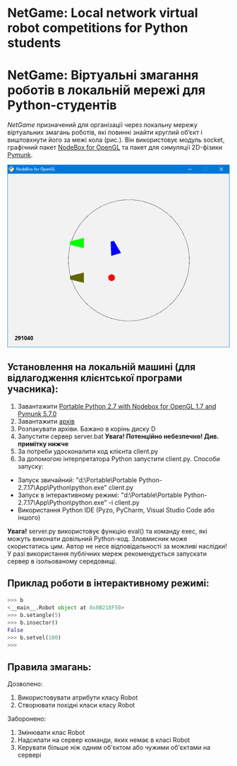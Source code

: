 # NetGame: Local network virtual robot competitions for Python students

# NetGame: Віртуальні змагання роботів в локальній мережі для Python-студентів

*NetGame* призначений для організації через локальну мережу віртуальних змагань роботів, які повинні знайти круглий об’єкт і виштовхнути його за межі кола (рис.). Він використовує модуль socket, графічний пакет [NodeBox for OpenGL](https://cityinabottle.org/nodebox/) та пакет для симуляції 2D-фізики [Pymunk](https://www.pymunk.org).

![Netgame.png](NetGame.png)

## Установлення на локальній машині (для відлагодження клієнтської програми учасника):

1. Завантажити [Portable Python 2.7 with Nodebox for OpenGL 1.7 and Pymunk 5.7.0](https://drive.google.com/file/d/1c_g68dGEbqha1Zx2jabuIeFXcdDk5bfY/view?usp=sharing)
2. Завантажити [архів](https://github.com/vkopey/Pymunk_Nodebox_Examples/archive/refs/heads/main.zip)
3. Розпакувати архіви. Бажано в корінь диску D
4. Запустити сервер server.bat **Увага! Потенційно небезпечно! Див. примітку нижче**
5. За потреби удосконалити код клієнта client.py
6. За допомогою інтерпретатора Python запустити client.py. Способи запуску:
  - Запуск звичайний:
  "d:\Portable\Portable Python-2.7.17\App\Python\python.exe" client.py
  - Запуск в інтерактивному режимі:
  "d:\Portable\Portable Python-2.7.17\App\Python\python.exe" -i client.py
  - Використання Python IDE (Pyzo, PyCharm, Visual Studio Code або іншого)

**Увага!** server.py використовує функцію eval() та команду exec, які можуть виконати довільний Python-код. Зловмисник може скористатись цим. Автор не несе відповідальності за можливі наслідки! У разі використання публічних мереж рекомендується запускати сервер в ізольованому середовищі.

## Приклад роботи в інтерактивному режимі:

```Python
>>> b
<__main__.Robot object at 0x0B218F50>
>>> b.setangle(5)
>>> b.insector()
False
>>> b.setvel(100)
>>>
```

## Правила змагань:

Дозволено:
1. Використовувати атрибути класу Robot
2. Створювати похідні класи класу Robot

Заборонено:
1. Змінювати клас Robot
2. Надсилати на сервер команди, яких немає в класі Robot
3. Керувати більше ніж одним об'єктом або чужими об'єктами на сервері
